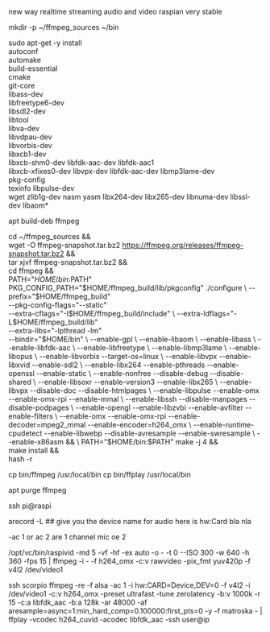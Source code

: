 new way realtime streaming audio and video raspian  very stable




mkdir -p ~/ffmpeg_sources ~/bin


sudo apt-get -y install \
  autoconf \
  automake \
  build-essential \
  cmake \
  git-core \
  libass-dev \
  libfreetype6-dev \
  libsdl2-dev \
  libtool \
  libva-dev \
  libvdpau-dev \
  libvorbis-dev \
  libxcb1-dev \
  libxcb-shm0-dev libfdk-aac-dev libfdk-aac1 \
  libxcb-xfixes0-dev libvpx-dev libfdk-aac-dev libmp3lame-dev \
  pkg-config \
  texinfo libpulse-dev \
  wget zlib1g-dev nasm yasm libx264-dev libx265-dev libnuma-dev  libssl-dev libaom*

apt build-deb ffmpeg

cd ~/ffmpeg_sources && \
wget -O ffmpeg-snapshot.tar.bz2 https://ffmpeg.org/releases/ffmpeg-snapshot.tar.bz2 && \
tar xjvf ffmpeg-snapshot.tar.bz2 && \
cd ffmpeg && \
PATH="$HOME/bin:$PATH" PKG_CONFIG_PATH="$HOME/ffmpeg_build/lib/pkgconfig" ./configure \
  --prefix="$HOME/ffmpeg_build" \
  --pkg-config-flags="--static" \
  --extra-cflags="-I$HOME/ffmpeg_build/include" \
  --extra-ldflags="-L$HOME/ffmpeg_build/lib" \
  --extra-libs="-lpthread -lm" \
  --bindir="$HOME/bin" \
  --enable-gpl \
  --enable-libaom \
  --enable-libass \
  --enable-libfdk-aac \
  --enable-libfreetype \
  --enable-libmp3lame \
  --enable-libopus \
  --enable-libvorbis --target-os=linux  \
  --enable-libvpx  --enable-libxvid --enable-sdl2 \
  --enable-libx264 --enable-pthreads --enable-openssl --enable-static  \
  --enable-nonfree --disable-debug --disable-shared \
  --enable-libsoxr  --enable-version3 --enable-libx265 \
  --enable-libvpx --disable-doc --disable-htmlpages \
  --enable-libpulse --enable-omx --enable-omx-rpi --enable-mmal \
  --enable-libssh  --disable-manpages --disable-podpages    \
  --enable-opengl --enable-libzvbi --enable-avfilter --enable-filters \
  --enable-omx --enable-omx-rpi  --enable-decoder=mpeg2_mmal --enable-encoder=h264_omx \
  --enable-runtime-cpudetect --enable-libwebp --disable-avresample --enable-swresample \
  --enable-x86asm && \
PATH="$HOME/bin:$PATH" make -j 4  && \
make install && \
hash -r	

cp bin/ffmpeg /usr/local/bin
cp bin/ffplay /usr/local/bin

apt purge ffmpeg

ssh pi@raspi

arecord -L   ## give you the device name for audio here is hw:Card bla nla

-ac 1 or ac 2 are 1 channel mic oe 2 

/opt/vc/bin/raspivid -md 5  -vf -hf   -ex auto -o - -t 0 --ISO 300  -w 640 -h 360 -fps 15 |  ffmpeg -i - -f h264_omx  -c:v rawvideo -pix_fmt yuv420p  -f v4l2 /dev/video1


ssh scorpio ffmpeg -re -f alsa -ac 1 -i hw:CARD=Device,DEV=0   -f v4l2  -i /dev/video1    -c:v h264_omx -preset ultrafast -tune zerolatency -b:v 1000k  -r 15 -c:a libfdk_aac -b:a 128k  -ar 48000 -af aresample=async=1:min_hard_comp=0.100000:first_pts=0  -y   -f matroska - | ffplay -vcodec h264_cuvid  -acodec libfdk_aac -ssh user@ip 

